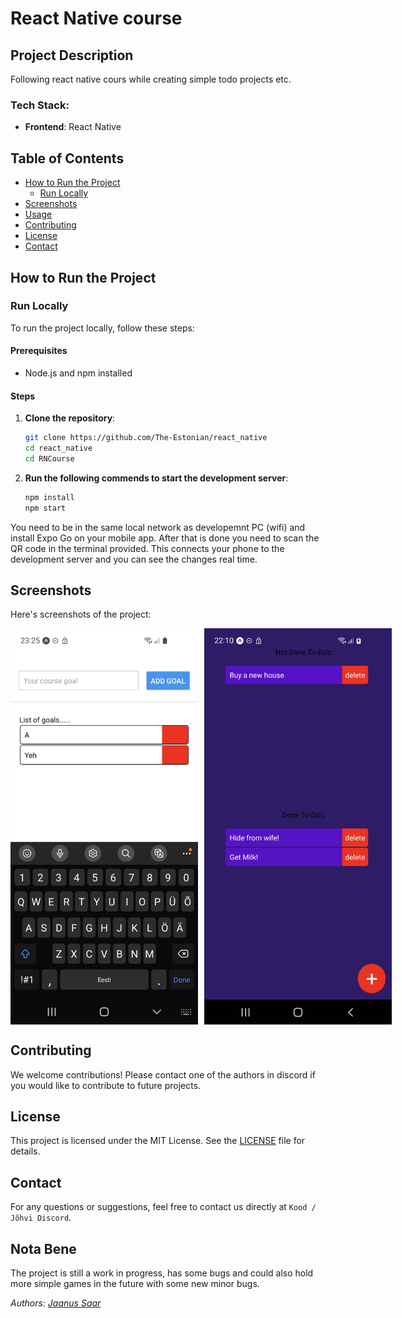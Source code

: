 # React Native course

## Project Description

Following react native cours while creating simple todo projects etc.

### Tech Stack:

- **Frontend**: React Native

## Table of Contents

- [How to Run the Project](#how-to-run-the-project)
  - [Run Locally](#run-locally)
- [Screenshots](#screenshots)
- [Usage](#usage)
- [Contributing](#contributing)
- [License](#license)
- [Contact](#contact)

## How to Run the Project

### Run Locally

To run the project locally, follow these steps:

#### Prerequisites

- Node.js and npm installed

#### Steps

1. **Clone the repository**:

   ```bash
   git clone https://github.com/The-Estonian/react_native
   cd react_native
   cd RNCourse
   ```

2. **Run the following commends to start the development server**:

   ```bash
   npm install
   npm start
   ```

You need to be in the same local network as developemnt PC (wifi) and install Expo Go on your mobile app. After that is done you need to scan the QR code in the terminal provided. This connects your phone to the development server and you can see the changes real time.

## Screenshots

Here's screenshots of the project:

<div style="display: flex; gap: 10px;">
  <img src="screenshots/todo.jpg" alt="Project Screenshot 1" width="300">
  <img src="screenshots/todoapp.jpg" alt="Project Screenshot 2" width="300">
</div>


## Contributing

We welcome contributions! Please contact one of the authors in discord if you would like to contribute to future projects.

## License

This project is licensed under the MIT License. See the [LICENSE](https://opensource.org/license/mit) file for details.

## Contact

For any questions or suggestions, feel free to contact us directly at `Kood / Jõhvi Discord`.

## Nota Bene

The project is still a work in progress, has some bugs and could also hold more simple games in the future with some new minor bugs.

_Authors: [Jaanus Saar](https://01.kood.tech/git/jsaar)_

```

```
